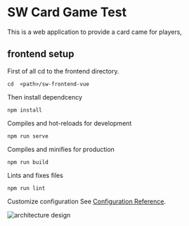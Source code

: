 # SW Card Game Test

This is a web application to provide a card came for players,


## frontend setup
First of all cd to the frontend directory.
```
cd  <path>/sw-frontend-vue
```
Then install dependcency
```
npm install
```

 Compiles and hot-reloads for development
```
npm run serve
```

 Compiles and minifies for production
```
npm run build
```

 Lints and fixes files
```
npm run lint
```

 Customize configuration
See [Configuration Reference](https://cli.vuejs.org/config/).



![architecture design](https://github.com/zack4coding/sw-card-game-test/blob/main/card-game-architecture.png)
